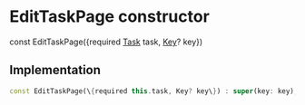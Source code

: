 


# EditTaskPage constructor






const
EditTaskPage(\{required [Task](../../models_task_task_model/Task-class.md) task, [Key](https://api.flutter.dev/flutter/foundation/Key-class.html)? key\})





## Implementation

```dart
const EditTaskPage(\{required this.task, Key? key\}) : super(key: key);
```







